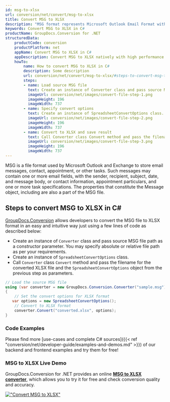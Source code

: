 ```yaml
---
id: msg-to-xlsx
url: conversion/net/convert/msg-to-xlsx
title: Convert MSG to XLSX
description: "MSG format represents Microsoft Outlook Email Format with .msg extension. Learn how to convert MSG to XLSX file programmatically in C# language using GroupDocs.Conversion for .NET library."
keywords: Convert MSG to XLSX in C#
productName: GroupDocs.Conversion for .NET
structuredData:
    productCode: conversion
    productPlatform: net
    appName: Convert MSG to XLSX in C#
    appDescription: Convert MSG to XLSX natively with high performance using C# language and server side GroupDocs.Conversion for .NET APIs, without the use of any software like Microsoft or Open Office.
    howTo:
        name: How to convert MSG to XLSX in C# 
        description: Some description
        url: conversion/net/convert/msg-to-xlsx/#steps-to-convert-msg-to-xlsx-in-c
        steps:
        - name: Load source MSG file 
          text: Create an instance of Converter class and pass source MSG file path as a constructor parameter. You may specify absolute or relative file path as per your requirements. 
          imageUrl: conversion/net/images/convert-file-step-1.png
          imageHeight: 196
          imageWidth: 737
        - name: Specify convert options 
          text: Create an instance of SpreadsheetConvertOptions class.
          imageUrl: conversion/net/images/convert-file-step-2.png
          imageHeight: 196
          imageWidth: 737
        - name: Convert to XLSX and save result 
          text: Call Converter class Convert method and pass the filename for the converted HTML file and the SpreadsheetConvertOptions object from the previous step as parameters.
          imageUrl: conversion/net/images/convert-file-step-3.png
          imageHeight: 196
          imageWidth: 737
---
```


MSG is a file format used by Microsoft Outlook and Exchange to store email messages, contact, appointment, or other tasks. Such messages may contain one or more email fields, with the sender, recipient, subject, date, and message body, or contact information, appointment particulars, and one or more task specifications. The properties that constitute the Message object, including are also a part of the MSG file.

## Steps to convert MSG to XLSX in C#

[GroupDocs.Conversion](https://products.groupdocs.com/conversion/net) allows developers to convert the MSG file to XLSX format in an easy and intuitive way just using a few lines of code as described below:

* Create an instance of `Converter` class and pass source MSG file path as a constructor parameter. You may specify absolute or relative file path as per your requirements. 
* Create an instance of `SpreadsheetConvertOptions` class.
* Call `Converter` class `Convert` method and pass the filename for the converted XLSX file and the `SpreadsheetConvertOptions` object from the previous step as parameters.

```csharp
// Load the source MSG file
using (var converter = new GroupDocs.Conversion.Converter("sample.msg"))
{
    // Set the convert options for XLSX format
   var options = new SpreadsheetConvertOptions();
    // Convert to XLSX format
    converter.Convert("converted.xlsx", options);
}
```

### Code Examples

Please find more [use-cases and complete C# sources]({{< ref "conversion/net/developer-guide/examples-and-demos.md" >}}) of our backend and frontend examples and try them for free!

### MSG to XLSX Live Demo

GroupDocs.Conversion for .NET provides an online [**MSG to XLSX converter**](https://products.groupdocs.app/conversion/msg-to-xlsx), which allows you to try it for free and check conversion quality and accuracy.

[!["Convert MSG to XLSX"](conversion/net/images/convert-to-xlsx/convert-msg-to-xlsx.png)](https://products.groupdocs.app/conversion/msg-to-xlsx)